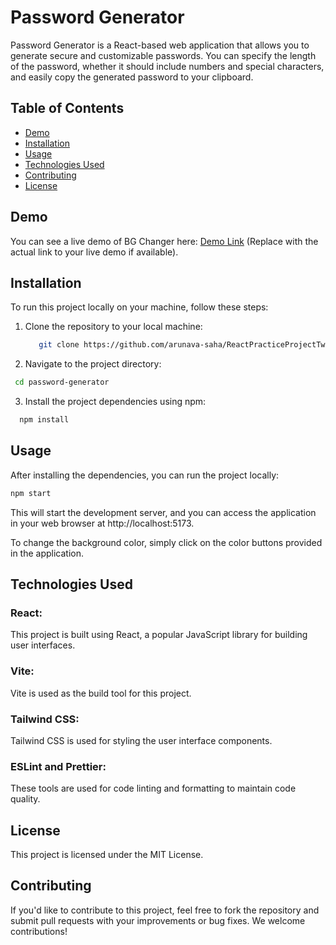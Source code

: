 # Password Generator

Password Generator is a React-based web application that allows you to generate secure and customizable passwords. You can specify the length of the password, whether it should include numbers and special characters, and easily copy the generated password to your clipboard.

## Table of Contents

- [Demo](#demo)
- [Installation](#installation)
- [Usage](#usage)
- [Technologies Used](#technologies-used)
- [Contributing](#contributing)
- [License](#license)

## Demo

You can see a live demo of BG Changer here: [Demo Link](#) (Replace with the actual link to your live demo if available).

## Installation

To run this project locally on your machine, follow these steps:

1. Clone the repository to your local machine:
   ```bash
      git clone https://github.com/arunava-saha/ReactPracticeProjectTwo.git
   ```

2. Navigate to the project directory:
  ```bash
   cd password-generator
  ```

3. Install the project dependencies using npm:
  ```bash
    npm install
  ```
## Usage
After installing the dependencies, you can run the project locally:

  ```bash
  npm start
  ```
This will start the development server, and you can access the application in your web browser at http://localhost:5173.

To change the background color, simply click on the color buttons provided in the application.

## Technologies Used
### React: 
This project is built using React, a popular JavaScript library for building user interfaces.
### Vite: 
Vite is used as the build tool for this project.
### Tailwind CSS: 
Tailwind CSS is used for styling the user interface components.
### ESLint and Prettier: 
These tools are used for code linting and formatting to maintain code quality.
## License
This project is licensed under the MIT License.

## Contributing
If you'd like to contribute to this project, feel free to fork the repository and submit pull requests with your improvements or bug fixes. We welcome contributions!
